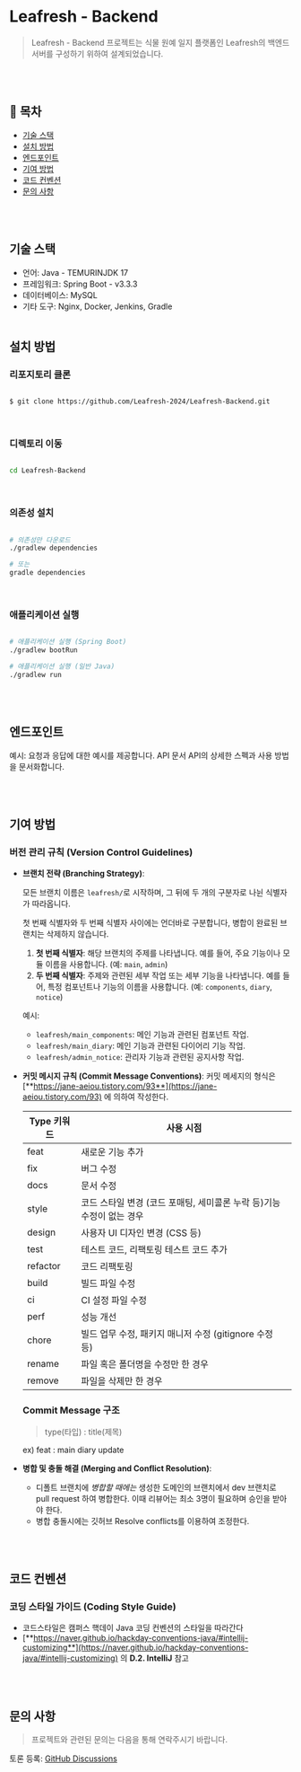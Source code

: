 # Leafresh - Backend

> Leafresh - Backend 프로젝트는 식물 원예 일지 플랫폼인 Leafresh의 백엔드 서버를 구성하기 위하여 설계되었습니다.
> 
<br/><br/>

## 🌿 **목차**
+ [기술 스택](#기술-스택)
+ [설치 방법](#설치-방법)
+ [엔드포인트](#엔드포인트)
+ [기여 방법](#기여-방법)
+ [코드 컨벤션](#코드-컨벤션)
+ [문의 사항](#문의-사항)

<br/><br/>

## 기술 스택
+ 언어: Java - TEMURINJDK 17
+ 프레임워크: Spring Boot - v3.3.3
+ 데이터베이스: MySQL
+ 기타 도구: Nginx, Docker, Jenkins, Gradle
<br/><br/>

## 설치 방법

### **리포지토리 클론**
```bash

$ git clone https://github.com/Leafresh-2024/Leafresh-Backend.git

```

<br/>

### **디렉토리 이동**

```bash

cd Leafresh-Backend

```

<br/>

### **의존성 설치**

```bash

# 의존성만 다운로드
./gradlew dependencies

# 또는
gradle dependencies

```

<br/>

### **애플리케이션 실행**

```bash

# 애플리케이션 실행 (Spring Boot)
./gradlew bootRun

# 애플리케이션 실행 (일반 Java)
./gradlew run

```

<br/><br/>

## 엔드포인트
예시: 요청과 응답에 대한 예시를 제공합니다.
API 문서
API의 상세한 스펙과 사용 방법을 문서화합니다.

<br/><br/>

## 기여 방법
### **버전 관리 규칙 (Version Control Guidelines)**

- **브랜치 전략 (Branching Strategy)**:
    
    모든 브랜치 이름은 `leafresh/`로 시작하며, 그 뒤에 두 개의 구분자로 나뉜 식별자가 따라옵니다.
    
    첫 번째 식별자와 두 번째 식별자 사이에는 언더바로 구분합니다, 병합이 완료된 브랜치는 삭제하지 않습니다.
    
    1. **첫 번째 식별자**: 해당 브랜치의 주제를 나타냅니다. 예를 들어, 주요 기능이나 모듈 이름을 사용합니다. (예: `main`, `admin`)
    2. **두 번째 식별자**: 주제와 관련된 세부 작업 또는 세부 기능을 나타냅니다. 예를 들어, 특정 컴포넌트나 기능의 이름을 사용합니다. (예: `components`, `diary`, `notice`)
    
    예시:
    
    - `leafresh/main_components`: 메인 기능과 관련된 컴포넌트 작업.
    - `leafresh/main_diary`: 메인 기능과 관련된 다이어리 기능 작업.
    - `leafresh/admin_notice`: 관리자 기능과 관련된 공지사항 작업.


- **커밋 메시지 규칙 (Commit Message Conventions)**: 커밋 메세지의 형식은 [**https://jane-aeiou.tistory.com/93**](https://jane-aeiou.tistory.com/93) 에 의하여 작성한다.
    
    
    | Type 키워드 | 사용 시점 |
    | --- | --- |
    | feat | 새로운 기능 추가 |
    | fix | 버그 수정 |
    | docs | 문서 수정 |
    | style | 코드 스타일 변경 (코드 포매팅, 세미콜론 누락 등)기능 수정이 없는 경우 |
    | design | 사용자 UI 디자인 변경 (CSS 등) |
    | test | 테스트 코드, 리팩토링 테스트 코드 추가 |
    | refactor | 코드 리팩토링 |
    | build | 빌드 파일 수정 |
    | ci | CI 설정 파일 수정 |
    | perf | 성능 개선 |
    | chore | 빌드 업무 수정, 패키지 매니저 수정 (gitignore 수정 등) |
    | rename | 파일 혹은 폴더명을 수정만 한 경우 |
    | remove | 파일을 삭제만 한 경우 |
    
    ### Commit Message 구조
    
    > type(타입) : title(제목)
    > 
    
    ex) feat : main diary update
    

- **병합 및 충돌 해결 (Merging and Conflict Resolution)**:
    - 디폴트 브랜치에 *병합할 때에는* 생성한 도메인의 브랜치에서 dev 브랜치로 pull request 하여 병합한다. 이때 리뷰어는 최소 3명이 필요하며 승인을 받아야 한다.
    - 병합 충돌시에는 깃허브 Resolve conflicts를 이용하여 조정한다.

<br/><br/>

## 코드 컨벤션

### **코딩 스타일 가이드 (Coding Style Guide)**

- 코드스타일은 캠퍼스 핵데이 Java 코딩 컨벤션의 스타일을 따라간다
- [**https://naver.github.io/hackday-conventions-java/#intellij-customizing**](https://naver.github.io/hackday-conventions-java/#intellij-customizing) 의 **D.2. IntelliJ** 참고

<br/><br/>

## 문의 사항

> 프로젝트와 관련된 문의는 다음을 통해 연락주시기 바랍니다.

토론 등록: [GitHub Discussions](https://github.com/orgs/Leafresh-2024/discussions)
